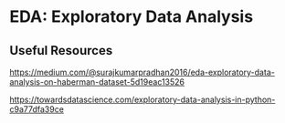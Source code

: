 
# EDA: Exploratory Data Analysis

## Useful Resources

https://medium.com/@surajkumarpradhan2016/eda-exploratory-data-analysis-on-haberman-dataset-5d19eac13526

https://towardsdatascience.com/exploratory-data-analysis-in-python-c9a77dfa39ce
